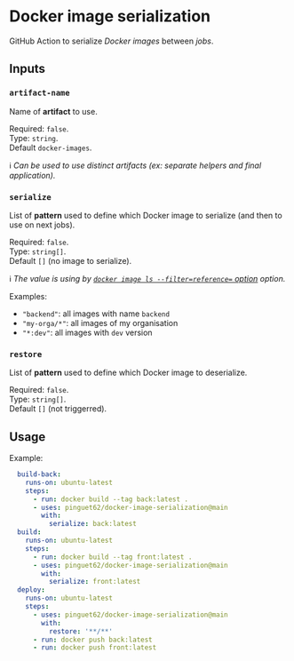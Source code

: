 # Docker image serialization

GitHub Action to serialize *Docker images* between *jobs*.

## Inputs

### `artifact-name`

Name of **artifact** to use.

Required: `false`.  
Type: `string`.  
Default `docker-images`.

:information_source: *Can be used to use distinct artifacts (ex: separate helpers and final application).*

### `serialize`

List of **pattern** used to define which Docker image to serialize (and then to use on next jobs).

Required: `false`.  
Type: `string[]`.  
Default `[]` (no image to serialize).

:information_source: *The value is using by [`docker image ls --filter=reference=` option](https://docs.docker.com/engine/reference/commandline/images/#filter-images-by-reference) option.*

Examples:
* `"backend"`: all images with name `backend`
* `"my-orga/*"`: all images of my organisation
* `"*:dev"`: all images with `dev` version

### `restore`

List of **pattern** used to define which Docker image to deserialize.

Required: `false`.  
Type: `string[]`.  
Default `[]` (not triggerred).

## Usage

Example:

```yaml
  build-back:
    runs-on: ubuntu-latest
    steps:
      - run: docker build --tag back:latest .
      - uses: pinguet62/docker-image-serialization@main
        with:
          serialize: back:latest
  build:
    runs-on: ubuntu-latest
    steps:
      - run: docker build --tag front:latest .
      - uses: pinguet62/docker-image-serialization@main
        with:
          serialize: front:latest
  deploy:
    runs-on: ubuntu-latest
    steps:
      - uses: pinguet62/docker-image-serialization@main
        with:
          restore: '**/**'
      - run: docker push back:latest
      - run: docker push front:latest
```
